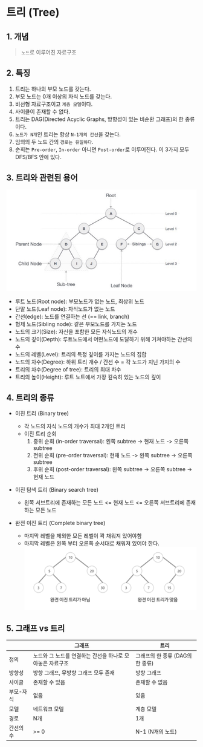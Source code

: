 # 트리 (Tree)

## 1. 개념

> `노드`로 이루어진 자료구조

## 2. 특징

1. 트리는 하나의 부모 노드를 갖는다.
2. 부모 노드는 0개 이상의 자식 노드를 갖는다.
3. 비선형 자료구조이고 `계층 모델`이다.
4. 사이클이 존재할 수 없다.
5. 트리는 DAG(Directed Acyclic Graphs, 방향성이 있는 비순환 그래프)의 한 종류이다.
6. `노드가 N개`인 트리는 항상 `N-1개의 간선`을 갖는다.
7. 임의의 두 노드 간의 `경로는 유일하다`.
8. 순회는 `Pre-order`, `In-order` 아니면 `Post-order`로 이루어진다. 이 3가지 모두 DFS/BFS 안에 있다.

## 3. 트리와 관련된 용어

![](./images/tree.PNG)

- 루트 노드(Root node): 부모노드가 없는 노드, 최상위 노드
- 단말 노드(Leaf node): 자식노드가 없는 노드
- 간선(edge): 노드를 연결하는 선 (== link, branch)
- 형제 노드(Sibling node): 같은 부모노드를 가지는 노드
- 노드의 크기(Size): 자신을 포함한 모든 자식노드의 개수
- 노드의 깊이(Depth): 루트노드에서 어떤노드에 도달하기 위해 거쳐야하는 간선의 수
- 노드의 레벨(Level): 트리의 특정 깊이를 가지는 노드의 집합
- 노드의 차수(Degree): 하위 트리 개수 / 간선 수 = 각 노드가 지닌 가지의 수
- 트리의 차수(Degree of tree): 트리의 최대 차수
- 트리의 높이(Height): 루트 노트에서 가장 깊숙히 있는 노드의 깊이

## 4. 트리의 종류

- 이진 트리 (Binary tree)

  - 각 노드의 자식 노드의 개수가 최대 2개인 트리
  - 이진 트리 순회
    1. 중위 순회 (in-order traversal): 왼쪽 subtree -> 현재 노드 -> 오른쪽 subtree
    2. 전위 순회 (pre-order traversal): 현재 노드 -> 왼쪽 subtree -> 오른쪽 subtree
    3. 후위 순회 (post-order traversal): 왼쪽 subtree -> 오른쪽 subtree -> 현재 노드

- 이진 탐색 트리 (Binary search tree)

  - 왼쪽 서브트리에 존재하는 모든 노드 <= 현재 노드 <= 오른쪽 서브트리에 존재하는 모든 노드

- 완전 이진 트리 (Complete binary tree)
  - 마지막 레벨을 제외한 모든 레벨이 꽉 채워져 있어야함
  - 마지막 레벨은 왼쪽 부터 오른쪽 순서대로 채워져 있어야 한다.
    ![](./images/completebinary.PNG)

## 5. 그래프 vs 트리

|           | 그래프                                                    | 트리                             |
| --------- | --------------------------------------------------------- | -------------------------------- |
| 정의      | 노드와 그 노드를 연결하는 간선을 하나로 모아놓은 자료구조 | 그래프의 한 종류 (DAG의 한 종류) |
| 방향성    | 방향 그래프, 무방향 그래프 모두 존재                      | 방향 그래프                      |
| 사이클    | 존재할 수 있음                                            | 존재할 수 없음                   |
| 부모-자식 | 없음                                                      | 있음                             |
| 모델      | 네트워크 모델                                             | 계층 모델                        |
| 경로      | N개                                                       | 1개                              |
| 간선의 수 | >= 0                                                      | N-1 (N개의 노드)                 |
